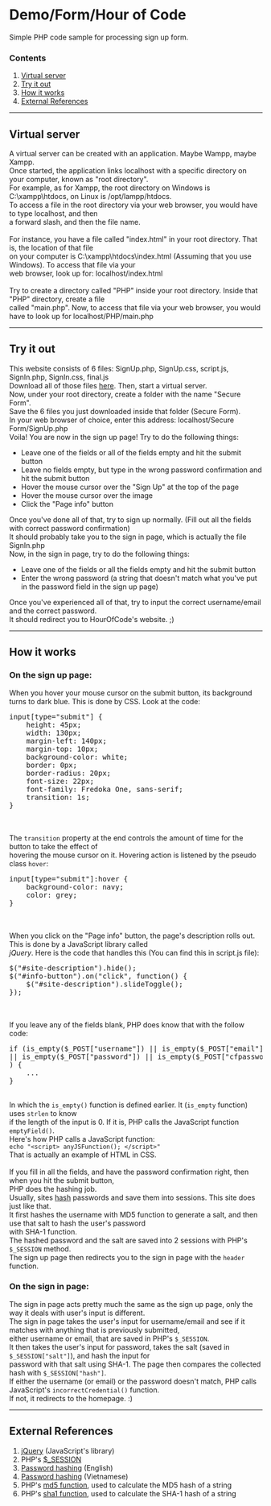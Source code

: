 <html>
    <head>
        <meta charset="utf-8" />
    </head>
    <body>
        <h1>Demo/Form/Hour of Code</h1>
        <p>Simple PHP code sample for processing sign up form.</p>
        <h3>Contents</h3>
        <ol>
            <li><a href="#content-1">Virtual server</a></li>
            <li><a href="#content-2">Try it out</a></li>
            <li><a href="#content-3">How it works</a></li>
            <li><a href="#content-4">External References</a></li>
        </ol>
        <hr/>
        <h2 id="content-1">Virtual server</h2>
        <p>
            A virtual server can be created with an application. Maybe Wampp, maybe Xampp. <br/>
            Once started, the application links localhost with a specific directory on your computer, known as "root directory". <br/>
            For example, as for Xampp, the root directory on Windows is C:\xampp\htdocs, on Linux is /opt/lampp/htdocs. <br/>
            To access a file in the root directory via your web browser, you would have to type localhost, and then <br/>
            a forward slash, and then the file name. <br/> <br/>
            For instance, you have a file called "index.html" in your root directory. That is, the location of that file <br/>
            on your computer is C:\xampp\htdocs\index.html (Assuming that you use Windows). To access that file via your <br/>
            web browser, look up for: localhost/index.html <br/>
            <br/>
            Try to create a directory called "PHP" inside your root directory. Inside that "PHP" directory, create a file <br/>
            called "main.php". Now, to access that file via your web browser, you would have to look up for localhost/PHP/main.php <br/>
        </p>
        <hr/>
        <h2 id="content-2">Try it out</h2>
        <p>
            This website consists of 6 files: SignUp.php, SignUp.css, script.js, SignIn.php, SignIn.css, final.js <br/>
            Download all of those files <a href="https://github.com/nhduong0133/passwordform-demo/releases">here</a>.
            Then, start a virtual server. <br/>
            Now, under your root directory, create a folder with the name "Secure Form". <br/>
            Save the 6 files you just downloaded inside that folder (Secure Form). <br/>
            In your web browser of choice, enter this address: localhost/Secure Form/SignUp.php <br/>
            Voila! You are now in the sign up page! Try to do the following things: <br/>
            <ul>
                <li>Leave one of the fields or all of the fields empty and hit the submit button</li>
                <li>Leave no fields empty, but type in the wrong password confirmation and hit the submit button</li>
                <li>Hover the mouse cursor over the "Sign Up" at the top of the page</li>
                <li>Hover the mouse cursor over the image</li>
                <li>Click the "Page info" button</li>
            </ul>
            Once you've done all of that, try to sign up normally. (Fill out all the fields with correct password confirmation) <br/>
            It should probably take you to the sign in page, which is actually the file SignIn.php <br/>
            Now, in the sign in page, try to do the following things: <br/>
            <ul>
                <li>Leave one of the fields or all the fields empty and hit the submit button</li>
                <li>Enter the wrong password (a string that doesn't match what you've put in the password field in the sign up page)</li>
            </ul>
            Once you've experienced all of that, try to input the correct username/email and the correct password. <br/>
            It should redirect you to HourOfCode's website. ;) <br/>
        </p>
        <hr/>
        <h2 id="content-3">How it works</h2>
        <p>
            <h3>On the sign up page:</h3>
            <p>
            When you hover your mouse cursor on the submit button, its background turns to dark blue. This is done by CSS. Look at the code: <br/>
<pre>
input[type="submit"] {
    height: 45px;
    width: 130px;
    margin-left: 140px;
    margin-top: 10px;
    background-color: white;
    border: 0px;
    border-radius: 20px;
    font-size: 22px;
    font-family: Fredoka One, sans-serif;
    transition: 1s;
}</pre> <br/> <br/>
            The <code>transition</code> property at the end controls the amount of time for the button to take the effect of <br/>
            hovering the mouse cursor on it. Hovering action is listened by the pseudo class <code>hover</code>: <br/>
<pre>
input[type="submit"]:hover {
    background-color: navy;
    color: grey;
}</pre> <br/> <br/>
            When you click on the "Page info" button, the page's description rolls out. This is done by a JavaScript library called <br/> <i>jQuery</i>. Here is the code that handles this (You can find this in script.js file): <br/>
<pre>
$("#site-description").hide();
$("#info-button").on("click", function() {
    $("#site-description").slideToggle();
});
</pre> <br/> <br/>
            If you leave any of the fields blank, PHP does know that with the follow code: <br/>
<pre>
if (is_empty($_POST["username"]) || is_empty($_POST["email"])
|| is_empty($_POST["password"]) || is_empty($_POST["cfpassword"])
) {
    ...
}
</pre> <br/>
            In which the <code>is_empty()</code> function is defined earlier. It (<code>is_empty</code> function) uses <code>strlen</code> to know <br/> if the length of the input is 0. If it is, PHP calls the JavaScript function <code>emptyField()</code>. <br/>
            Here's how PHP calls a JavaScript function: <br/>
            <code>echo "&lt;script&gt; anyJSFunction(); &lt;/script&gt;"</code> <br/>
            That is actually an example of HTML in CSS. <br/> <br/>
            If you fill in all the fields, and have the password confirmation right, then when you hit the submit button, <br/>
            PHP does the hashing job. <br/>
            Usually, sites <a href="http://bit.ly/2umTmdA" target="_blank">hash</a> passwords and save them into sessions. This site does just like that. <br/>
            It first hashes the username with MD5 function to generate a salt, and then use that salt to hash the user's password <br/> with SHA-1 function. <br/>
            The hashed password and the salt are saved into 2 sessions with PHP's <code>$_SESSION</code> method. <br/>
            The sign up page then redirects you to the sign in page with the <code>header</code> function. <br/>
            </p>
            <h3>On the sign in page:</h3>
            <p>
            The sign in page acts pretty much the same as the sign up page, only the way it deals with user's input is different. <br/>
            The sign in page takes the user's input for username/email and see if it matches with anything that is previously submitted, <br/> either username or email, that are saved in PHP's <code>$_SESSION</code>. <br/>
            It then takes the user's input for password, takes the salt (saved in <code>$_SESSION["salt"]</code>), and hash the input for <br/> password with that salt using SHA-1. The page then compares the collected hash with <code>$_SESSION["hash"]</code>. <br/>
            If either the username (or email) or the password doesn't match, PHP calls JavaScript's <code>incorrectCredential()</code> function. <br/>
            If not, it redirects to the homepage. :)
            </p>
        </p>
        <hr/>
        <h2 id="content-4">External References</h2>
        <p>
            <ol>
                <li><a href="https://jquery.com/" target="_blank">jQuery</a> (JavaScript's library)</li>
                <li>PHP's <a href="http://php.net/manual/en/reserved.variables.session.php" target="_blank">$_SESSION</a></li>
                <li><a href="https://en.wikipedia.org/wiki/Cryptographic_hash_function" target="_blank">Password hashing</a> (English)</li>
                <li><a href="https://vi.wikipedia.org/wiki/H%C3%A0m_b%C4%83m_m%E1%BA%ADt_m%C3%A3_h%E1%BB%8Dc" target="_blank">Password hashing</a> (Vietnamese)</li>
                <li>PHP's <a href="http://php.net/manual/en/function.md5.php" target="_blank">md5 function</a>, used to calculate the MD5 hash of a string</li>
                <li>PHP's <a href="http://php.net/manual/en/function.sha1.php" target="_blank">sha1 function</a>, used to calculate the SHA-1 hash of a string</li>
            </ol>
        </p>
    </body>
</html>